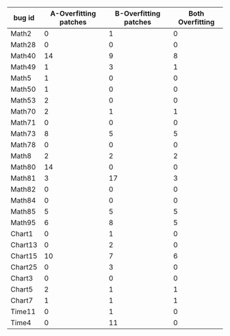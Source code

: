 |bug id|A-Overfitting patches|B-Overfitting patches|Both Overfitting|
|-|-|-|-|
|Math2|0|1|0|
|Math28|0|0|0|
|Math40|14|9|8|
|Math49|1|3|1|
|Math5|1|0|0|
|Math50|1|0|0|
|Math53|2|0|0|
|Math70|2|1|1|
|Math71|0|0|0|
|Math73|8|5|5|
|Math78|0|0|0|
|Math8|2|2|2|
|Math80|14|0|0|
|Math81|3|17|3|
|Math82|0|0|0|
|Math84|0|0|0|
|Math85|5|5|5|
|Math95|6|8|5|
|Chart1|0|1|0|
|Chart13|0|2|0|
|Chart15|10|7|6|
|Chart25|0|3|0|
|Chart3|0|0|0|
|Chart5|2|1|1|
|Chart7|1|1|1|
|Time11|0|1|0|
|Time4|0|11|0|
